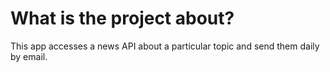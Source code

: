 # What is the project about?
This app accesses a news API about a particular topic and send them daily by email.